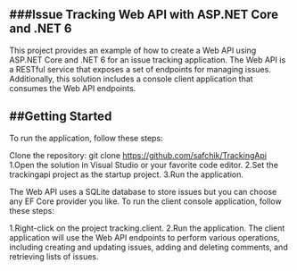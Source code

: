 ###Issue Tracking Web API with ASP.NET Core and .NET 6
---
This project provides an example of how to create a Web API using ASP.NET Core and .NET 6 for an issue tracking application. The Web API is a RESTful service that exposes a set of endpoints for managing issues. Additionally, this solution includes a console client application that consumes the Web API endpoints.

##Getting Started
---
To run the application, follow these steps:

Clone the repository: git clone https://github.com/safchik/TrackingApi
  1.Open the solution in Visual Studio or your favorite code editor.
  2.Set the trackingapi project as the startup project.
  3.Run the application.
  
The Web API uses a SQLite database to store issues but you can choose any EF Core provider you like. To run the client console application, follow these steps:

  1.Right-click on the project tracking.client.
  2.Run the application. The client application will use the Web API endpoints to perform various operations, including creating and updating issues, adding and deleting comments, and retrieving lists of issues.
